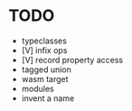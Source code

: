 # TODO

- typeclasses
- [V] infix ops
- [V] record property access
- tagged union
- wasm target
- modules
- invent a name
